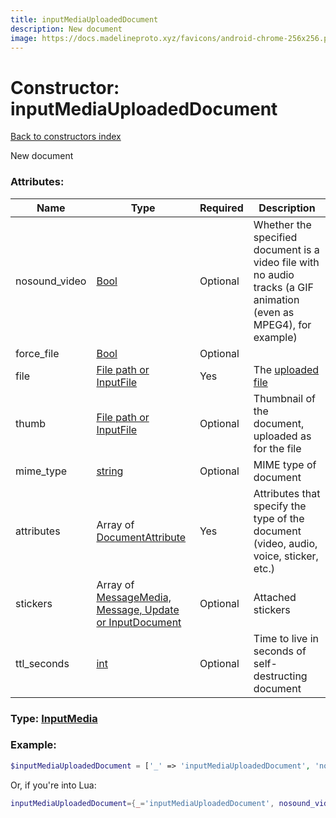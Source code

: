 ```yaml
---
title: inputMediaUploadedDocument
description: New document
image: https://docs.madelineproto.xyz/favicons/android-chrome-256x256.png
---
```

# Constructor: inputMediaUploadedDocument  
[Back to constructors index](index.md)



New document

### Attributes:

| Name     |    Type       | Required | Description |
|----------|---------------|----------|-------------|
|nosound\_video|[Bool](../types/Bool.md) | Optional|Whether the specified document is a video file with no audio tracks (a GIF animation (even as MPEG4), for example)|
|force\_file|[Bool](../types/Bool.md) | Optional|
|file|[File path or InputFile](../types/InputFile.md) | Yes|The [uploaded file](https://core.telegram.org/api/files)|
|thumb|[File path or InputFile](../types/InputFile.md) | Optional|Thumbnail of the document, uploaded as for the file|
|mime\_type|[string](../types/string.md) | Optional|MIME type of document|
|attributes|Array of [DocumentAttribute](../types/DocumentAttribute.md) | Yes|Attributes that specify the type of the document (video, audio, voice, sticker, etc.)|
|stickers|Array of [MessageMedia, Message, Update or InputDocument](../types/InputDocument.md) | Optional|Attached stickers|
|ttl\_seconds|[int](../types/int.md) | Optional|Time to live in seconds of self-destructing document|



### Type: [InputMedia](../types/InputMedia.md)


### Example:

```php
$inputMediaUploadedDocument = ['_' => 'inputMediaUploadedDocument', 'nosound_video' => Bool, 'force_file' => Bool, 'file' => InputFile, 'thumb' => InputFile, 'mime_type' => 'string', 'attributes' => [DocumentAttribute, DocumentAttribute], 'stickers' => [InputDocument, InputDocument], 'ttl_seconds' => int];
```  


Or, if you're into Lua:

```lua
inputMediaUploadedDocument={_='inputMediaUploadedDocument', nosound_video=Bool, force_file=Bool, file=InputFile, thumb=InputFile, mime_type='string', attributes={DocumentAttribute}, stickers={InputDocument}, ttl_seconds=int}

```


